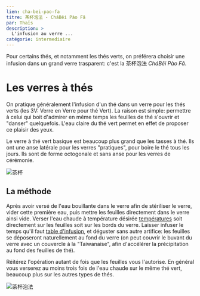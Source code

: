 ```yaml
---
lien: cha-bei-pao-fa
titre: 茶杯泡法 - CháBēi Pào Fǎ
par: Thaïs
description: >
  L'infusion au verre ...
catégorie: intermediaire
---
```


Pour certains thés, et notamment les thés verts, on préférera choisir une infusion dans un grand verre trasparent: c'est la 茶杯泡法 _CháBēi Pào Fǎ_.

# Les verres à thés

On pratique généralement l'infusion d'un thé dans un verre pour les thés verts (les 3V: Verre en Verre pour thé Vert).
La raison est simple: permettre à celui qui boit d'admirer en même temps les feuilles de thé s'ouvrir et "danser" quelquefois. L'eau claire du thé vert permet en effet de proposer ce plaisir des yeux. 

Le verre à thé vert basique est beaucoup plus grand que les tasses à thé. Ils ont une anse latérale pour les verres "pratiques", pour boire le thé tous les jours. Ils sont de forme octogonale et sans anse pour les verres de cérémonie.

![茶杯](/assets/media/chabeipaofa-chabei.jpg)

## La méthode

Après avoir versé de l'eau bouillante dans le verre afin de stériliser le verre, vider cette première eau, puis mettre les feuilles directement dans le verre ainsi vide. 
Verser l'eau chaude à température désirée [températures](http://broutille.oisiflorus.com/ressources/table-d-infusion) soit directement sur les feuilles soit sur les bords du verre. 
Laisser infuser le temps qu'il faut [table d'infusion](http://broutille.oisiflorus.com/ressources/table-d-infusion), et déguster sans autre artifice: les feuilles se déposeront naturellement au fond du verre (on peut couvrir le buvant du verre avec un couvercle à la "Taiwanaise", afin d'accélérer la précipitation au fond des feuilles de thé).

Réitérez l'opération autant de fois que les feuilles vous l'autorise. En général vous verserez au moins trois fois de l'eau chaude sur le même thé vert, beaucoup plus sur les autres types de thés.

![茶杯泡法](assets/media/chabeipaofa-paofa.jpg)
